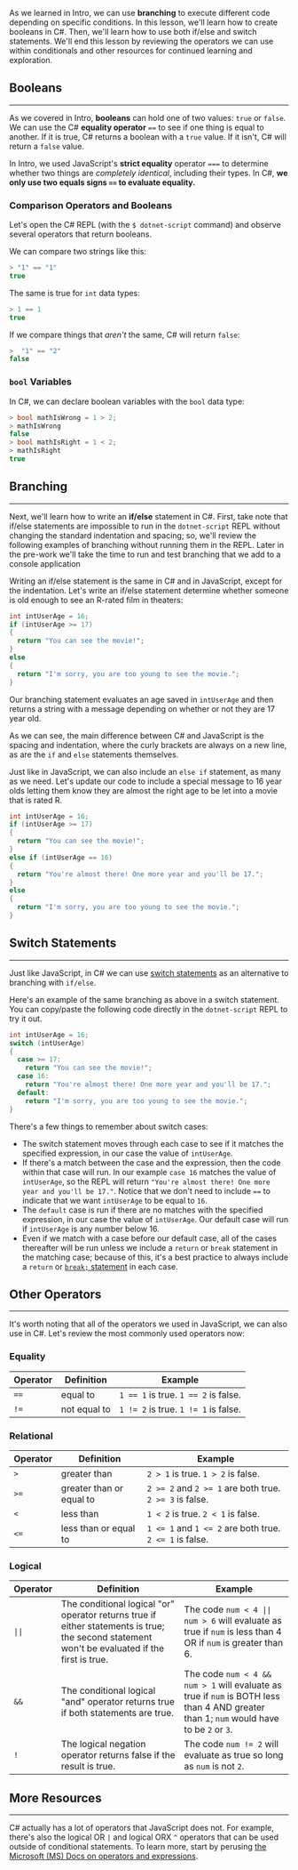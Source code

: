 As we learned in Intro, we can use **branching** to execute different code depending on specific conditions. In this lesson, we'll learn how to create booleans in C#. Then, we'll learn how to use both if/else and switch statements. We'll end this lesson by reviewing the operators we can use within conditionals and other resources for continued learning and exploration.

## Booleans
---

As we covered in Intro, **booleans** can hold one of two values: `true` or `false`. We can use the C# **equality operator** `==` to see if one thing is equal to another. If it is true, C# returns a boolean with a `true` value. If it isn't, C# will return a `false` value.

In Intro, we used JavaScript's **strict equality** operator `===` to determine whether two things are _completely identical_, including their types. In C#, **we only use two equals signs `==` to evaluate equality.**

### Comparison Operators and Booleans

Let's open the C# REPL (with the `$ dotnet-script` command) and observe several operators that return booleans.

We can compare two strings like this:

```csharp
> "1" == "1"
true
```

The same is true for `int` data types:

```csharp
> 1 == 1
true
```

If we compare things that _aren't_ the same, C# will return `false`:

```csharp
>  "1" == "2"
false
```

### `bool` Variables

In C#, we can declare boolean variables with the `bool` data type:

```csharp
> bool mathIsWrong = 1 > 2;
> mathIsWrong
false
> bool mathIsRight = 1 < 2;
> mathIsRight
true
```

## Branching
---

Next, we'll learn how to write an **if/else** statement in C#. First, take note that if/else statements are impossible to run in the `dotnet-script` REPL without changing the standard indentation and spacing; so, we'll review the following examples of branching without running them in the REPL. Later in the pre-work we'll take the time to run and test branching that we add to a console application 

Writing an if/else statement is the same in C# and in JavaScript, except for the indentation. Let's write an if/else statement determine whether someone is old enough to see an R-rated film in theaters:

```csharp
int intUserAge = 16;
if (intUserAge >= 17) 
{
  return "You can see the movie!";
} 
else 
{
  return "I'm sorry, you are too young to see the movie.";
}
```

Our branching statement evaluates an age saved in `intUserAge` and then returns a string with a message depending on whether or not they are 17 year old.

As we can see, the main difference between C# and JavaScript is the spacing and indentation, where the curly brackets are always on a new line, as are the `if` and `else` statements themselves.

Just like in JavaScript, we can also include an `else if` statement, as many as we need. Let's update our code to include a special message to 16 year olds letting them know they are almost the right age to be let into a movie that is rated R. 

```csharp
int intUserAge = 16;
if (intUserAge >= 17) 
{
  return "You can see the movie!";
} 
else if (intUserAge == 16)
{
  return "You're almost there! One more year and you'll be 17.";
}
else
{
  return "I'm sorry, you are too young to see the movie.";
}
```

## Switch Statements
---

Just like JavaScript, in C# we can use [switch statements](https://learn.microsoft.com/en-us/dotnet/csharp/language-reference/statements/selection-statements#the-switch-statement) as an alternative to branching with `if/else`.

Here's an example of the same branching as above in a switch statement. You can copy/paste the following code directly in the `dotnet-script` REPL to try it out.

```csharp
int intUserAge = 16;
switch (intUserAge)
{
  case >= 17:
    return "You can see the movie!";
  case 16:
    return "You're almost there! One more year and you'll be 17.";
  default:
    return "I'm sorry, you are too young to see the movie.";
} 
```

There's a few things to remember about switch cases:

* The switch statement moves through each case to see if it matches the specified  expression, in our case the value of `intUserAge`.
* If there's a match between the case and the expression, then the code within that case will run. In our example `case 16` matches the value of `intUserAge`, so the REPL will return `"You're almost there! One more year and you'll be 17."`. Notice that we don't need to include `==` to indicate that we want `intUserAge` to be equal to `16`.
* The `default` case is run if there are no matches with the specified expression, in our case the value of `intUserAge`. Our default case will run if `intUserAge` is any number below 16.
* Even if we match with a case before our default case, all of the cases thereafter will be run unless we include a `return` or `break` statement in the matching case; because of this, it's a best practice to always include a `return` or [`break;` statement](https://learn.microsoft.com/en-us/dotnet/csharp/language-reference/statements/jump-statements#the-break-statement) in each case. 

## Other Operators
---

It's worth noting that all of the operators we used in JavaScript, we can also use in C#. Let's review the most commonly used operators now:

### Equality

| Operator | Definition  | Example                                    |
|----------|-------------|--------------------------------------------|
| `==`     | equal to    | `1 == 1` is true. `1 == 2` is false.       |
| `!=`     | not equal to| `1 != 2` is true. `1 != 1` is false.       |

### Relational

| Operator | Definition              | Example                                                   |
|----------|-------------------------|-----------------------------------------------------------|
| `>`      | greater than            | `2 > 1` is true.  `1 > 2` is false.                       |
| `>=`     | greater than or equal to| `2 >= 2` and `2 >= 1` are both true. `2 >= 3` is false.   |
| `<`      | less than               | `1 < 2` is true.  `2 < 1` is false.                       |
| `<=`     | less than or equal to   | `1 <= 1` and `1 <= 2` are both true.  `2 <= 1` is false.  |


### Logical

| Operator | Definition | Example |
|----------|------------|---------|
| <code>&#124;&#124;</code>     | The conditional logical "or" operator returns true if either statements is true; the second statement won't be evaluated if the first is true.| The code <code>num &lt; 4 &#124;&#124; num &gt; 6</code> will evaluate as true if `num` is less than 4 OR if `num` is greater than 6.|
| `&&`     | The conditional logical "and" operator returns true if both statements are true.| The code `num < 4 && num > 1` will evaluate as true if `num` is BOTH less than 4 AND greater than 1; `num` would have to be `2` or `3`.|
| `!`      | The logical negation operator returns false if the result is true.| The code `num != 2` will evaluate as true so long as `num` is not `2`.|

## More Resources
---

C# actually has a lot of operators that JavaScript does not. For example, there's also the logical OR `|` and logical ORX `^` operators that can be used outside of conditional statements. To learn more, start by perusing [the Microsoft (MS) Docs on operators and expressions](https://learn.microsoft.com/en-us/dotnet/csharp/language-reference/operators/).